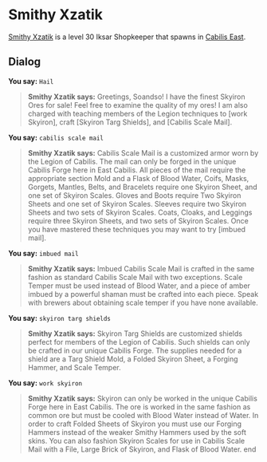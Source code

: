 # Smithy Xzatik



[Smithy Xzatik](/npc/106111) is a level 30 Iksar Shopkeeper that spawns in [Cabilis East](/zone/106).



## Dialog

**You say:** `Hail`



>**Smithy Xzatik says:** Greetings, Soandso! I have the finest Skyiron Ores for sale! Feel free to examine the quality of my ores! I am also charged with teaching members of the Legion techniques to [work Skyiron], craft [Skyiron Targ Shields], and [Cabilis Scale Mail].

**You say:** `cabilis scale mail`



>**Smithy Xzatik says:** Cabilis Scale Mail is a customized armor worn by the Legion of Cabilis. The mail can only be forged in the unique Cabilis Forge here in East Cabilis. All pieces of the mail require the appropriate section Mold and a Flask of Blood Water, Coifs, Masks, Gorgets, Mantles, Belts, and Bracelets require one Skyiron Sheet, and one set of Skyiron Scales. Gloves and Boots require Two Skyiron Sheets and one set of Skyiron Scales. Sleeves require two Skyiron Sheets and two sets of Skyiron Scales. Coats, Cloaks, and Leggings require three Skyiron Sheets, and two sets of Skyiron Scales. Once you have mastered these techniques you may want to try [imbued mail].

**You say:** `imbued mail`



>**Smithy Xzatik says:** Imbued Cabilis Scale Mail is crafted in the same fashion as standard Cabilis Scale Mail with  two exceptions. Scale Temper must be used instead of Blood Water, and a piece of amber imbued by a powerful shaman must be crafted into each piece. Speak with brewers about obtaining scale temper if you have none available.

**You say:** `skyiron targ shields`



>**Smithy Xzatik says:** Skyiron Targ Shields are customized shields perfect for members of the Legion of Cabilis. Such shields can only be crafted in our unique Cabilis Forge. The supplies needed for a shield are a Targ Shield Mold, a Folded Skyiron Sheet, a Forging Hammer, and Scale Temper.

**You say:** `work skyiron`



>**Smithy Xzatik says:** Skyiron can only be worked in the unique Cabilis Forge here in East Cabilis. The ore is worked in the same fashion as common ore but must be cooled with Blood Water instead of Water. In order to craft Folded Sheets of Skyiron you must use our Forging Hammers instead of the weaker Smithy Hammers used by the soft skins. You can also fashion Skyiron Scales for use in Cabilis Scale Mail with a File, Large Brick of Skyiron, and Flask of Blood Water.
end





